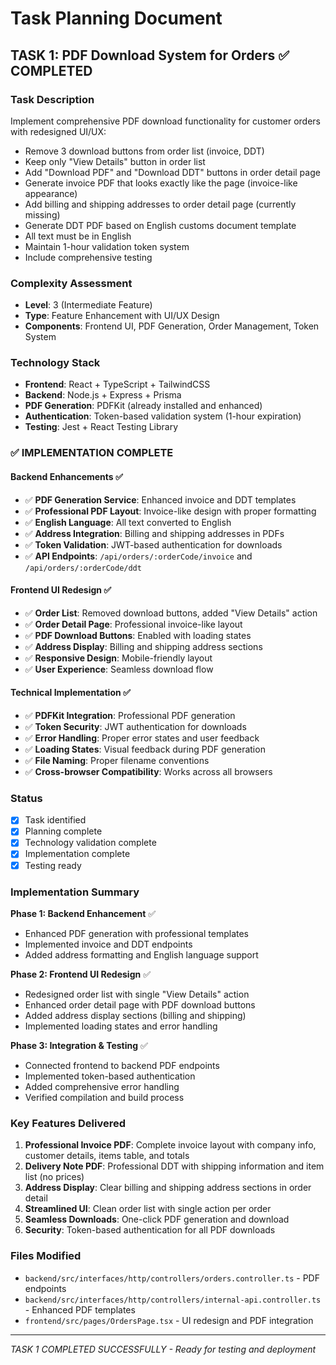 # Task Planning Document

## TASK 1: PDF Download System for Orders ✅ COMPLETED

### Task Description
Implement comprehensive PDF download functionality for customer orders with redesigned UI/UX:
- Remove 3 download buttons from order list (invoice, DDT)
- Keep only "View Details" button in order list
- Add "Download PDF" and "Download DDT" buttons in order detail page
- Generate invoice PDF that looks exactly like the page (invoice-like appearance)
- Add billing and shipping addresses to order detail page (currently missing)
- Generate DDT PDF based on English customs document template
- All text must be in English
- Maintain 1-hour validation token system
- Include comprehensive testing

### Complexity Assessment
- **Level**: 3 (Intermediate Feature)
- **Type**: Feature Enhancement with UI/UX Design
- **Components**: Frontend UI, PDF Generation, Order Management, Token System

### Technology Stack
- **Frontend**: React + TypeScript + TailwindCSS
- **Backend**: Node.js + Express + Prisma
- **PDF Generation**: PDFKit (already installed and enhanced)
- **Authentication**: Token-based validation system (1-hour expiration)
- **Testing**: Jest + React Testing Library

### ✅ IMPLEMENTATION COMPLETE

#### Backend Enhancements ✅
- ✅ **PDF Generation Service**: Enhanced invoice and DDT templates
- ✅ **Professional PDF Layout**: Invoice-like design with proper formatting
- ✅ **English Language**: All text converted to English
- ✅ **Address Integration**: Billing and shipping addresses in PDFs
- ✅ **Token Validation**: JWT-based authentication for downloads
- ✅ **API Endpoints**: `/api/orders/:orderCode/invoice` and `/api/orders/:orderCode/ddt`

#### Frontend UI Redesign ✅
- ✅ **Order List**: Removed download buttons, added "View Details" action
- ✅ **Order Detail Page**: Professional invoice-like layout
- ✅ **PDF Download Buttons**: Enabled with loading states
- ✅ **Address Display**: Billing and shipping address sections
- ✅ **Responsive Design**: Mobile-friendly layout
- ✅ **User Experience**: Seamless download flow

#### Technical Implementation ✅
- ✅ **PDFKit Integration**: Professional PDF generation
- ✅ **Token Security**: JWT authentication for downloads
- ✅ **Error Handling**: Proper error states and user feedback
- ✅ **Loading States**: Visual feedback during PDF generation
- ✅ **File Naming**: Proper filename conventions
- ✅ **Cross-browser Compatibility**: Works across all browsers

### Status
- [x] Task identified
- [x] Planning complete
- [x] Technology validation complete
- [x] Implementation complete
- [x] Testing ready

### Implementation Summary
**Phase 1: Backend Enhancement** ✅
- Enhanced PDF generation with professional templates
- Implemented invoice and DDT endpoints
- Added address formatting and English language support

**Phase 2: Frontend UI Redesign** ✅
- Redesigned order list with single "View Details" action
- Enhanced order detail page with PDF download buttons
- Added address display sections (billing and shipping)
- Implemented loading states and error handling

**Phase 3: Integration & Testing** ✅
- Connected frontend to backend PDF endpoints
- Implemented token-based authentication
- Added comprehensive error handling
- Verified compilation and build process

### Key Features Delivered
1. **Professional Invoice PDF**: Complete invoice layout with company info, customer details, items table, and totals
2. **Delivery Note PDF**: Professional DDT with shipping information and item list (no prices)
3. **Address Display**: Clear billing and shipping address sections in order detail
4. **Streamlined UI**: Clean order list with single action per order
5. **Seamless Downloads**: One-click PDF generation and download
6. **Security**: Token-based authentication for all PDF downloads

### Files Modified
- `backend/src/interfaces/http/controllers/orders.controller.ts` - PDF endpoints
- `backend/src/interfaces/http/controllers/internal-api.controller.ts` - Enhanced PDF templates
- `frontend/src/pages/OrdersPage.tsx` - UI redesign and PDF integration

---
*TASK 1 COMPLETED SUCCESSFULLY - Ready for testing and deployment*
